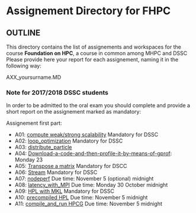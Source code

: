 # Assignement Directory for FHPC 

## OUTLINE

This  directory contains the  list of assignements and workspaces for the
course **Foundation on HPC**, a course in common among MHPC and DSSC
Please provide here your report for each assignement, naming it in the following way:

AXX_yoursurname.MD 

### Note for 2017/2018  DSSC students

In order to be admitted to the oral exam you should complete and provide a short report on the assignement marked as mandatory: 


Assignement first part: 
 - A01: [compute weak/strong scalability] Mandatory for DSSC
 - A02: [loop_optimization]  Mandatory for DSSC
 - A03: [distribute_particle]  
 - A04: [Download-a-code-and-then-profile-it-by-means-of-gprof]: Monday 23
 - A05: [Transpose a matrix] Mandatory for DSCC
 - A06: [Stream] Mandatory for DSSC
 - A07: [nodeperf] Due time: November 5 (optional) midnight
 - A08: [latency_with_MPI] Due time: Monday 30 October midnight
 - A09: [HPL with MKL] Mandatory for DSSC 
 - A10: [precompiled HPL] Due time: November 5 midnight 
 - A11: [compile_and_run HPCG] Due time: November 5 midnight 


 [introduction to HPC]: https://github.com/sissa/P1.2_seed/blob/master/lectures/MHPC-FHPC-lecture1.pdf
 [compute weak/strong scalability]: https://github.com/sissa/P1.2_seed/tree/master/D1-hands-on#part-2-compute-strong-and-weak-scalability-of-an-hpc-application
 [modern CPU for HPC]: https://github.com/sissa/P1.2_seed/blob/master/lectures/MHPC-FHPC-lecture2.pdf
 [the road to exascale]: https://github.com/sissa/P1.2_seed/blob/master/lectures/MHPC-FHPC-lecture2b.pdf
 [introduction to optimization techniques]: https://github.com/sissa/P1.2_seed/blob/master/lectures/MHPC-FHPC-lecture3.pdf
 [more on optimization techniques]: https://github.com/sissa/P1.2_seed/blob/master/lectures/MHPC-FHPC-lecture3b.pdf
 [code timing]: https://github.com/sissa/P1.2_seed/blob/master/lectures/MHPC-FHPC-lecture3c.pdf 
 [basic debugging&profiling]: https://github.com/sissa/P1.2_seed/blob/master/lectures/MHPC-FHPC-lecture4.pdf
 [Memory hierarchy]:  https://github.com/sissa/P1.2_seed/blob/master/lectures/MHPC-FHPC-lecture5.pdf
 [memory optimization]: https://github.com/sissa/P1.2_seed/blob/master/lectures/MHPC-FHPC-lecture5.pdf
 [profiling with valgrind and perf]: https://github.com/sissa/P1.2_seed/blob/master/lectures/MHPC-FHPC-lecture6.pdf
 [multicore/multicpu platform]:https://github.com/sissa/P1.2_seed/blob/master/lectures/MHPC-FHPC-lecture7.pdf
 [introduction to benchmarking]: https://github.com/sissa/P1.2_seed/blob/master/lectures/MHPC-FHPC-lecture8.pdf
 [Download-a-code-and-then-profile-it-by-means-of-gprof]: https://github.com/sissa/P1.2_seed/tree/master/D3-exercise#exercise-2--download-a-code-and-then-profile-it-by-means-of-gprof
 [loop_optimization]: https://github.com/sissa/P1.2_seed/tree/master/D4-hands-on#part-1
 [distribute_particle]: https://github.com/sissa/P1.2_seed/tree/master/D4-hands-on#part-2-distribute-particle-code 
 [Transpose a matrix]: https://github.com/sissa/P1.2_seed/tree/master/D5-exercise#matrix-transpose-and-fast-transpose
 [Stream]: https://github.com/sissa/P1.2_seed/tree/master/D7-materials#exercise-1-run-stream-benchmark-to-test-different-performance-when-wrongly-assigned-the-processor
 [nodeperf]: https://github.com/sissa/P1.2_seed/tree/master/D7-materials/nodeperf#exercise-2-compile-and-run-nodeperfc-program
 [latency_with_MPI]: https://github.com/sissa/P1.2_seed/blob/master/D7-materials/README.md#run-impi-benchmark-ping-pong-to-measure-latency-among-mpi-processes-assigned-on-different-cores
 [HPL with MKL]: https://github.com/sissa/P1.2_seed/blob/master/D7-materials/README.md#exercise-3-run-hpl-benchmark-using-mkl-multithread-library 
 [precompiled HPL]: https://github.com/sissa/P1.2_seed/blob/master/D8-materials/README.md#exercise-4-running--hpl-on--c3hpc
 [compile_and_run HPCG]: https://github.com/sissa/P1.2_seed/tree/master/D8-materials#exercise-3--get-hpcg-benchmark-and-compile-it
 [today slides1]:  https://github.com/sissa/P1.2_seed/blob/master/lectures/ParallelProgramming/Day2-MHPC-3.pdf
 [today slides2]:  https://github.com/sissa/P1.2_seed/blob/master/lectures/ParallelProgramming/Day3-MHPC-1.pdf
